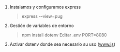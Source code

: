1. Instalamos y configuramos express
   >express --view=pug

2. Gestión de variables de entorno
    >npm install dotenv
    Editar .env
    PORT=8080

3. Activar dotenv donde sea necesario su uso (www.js)